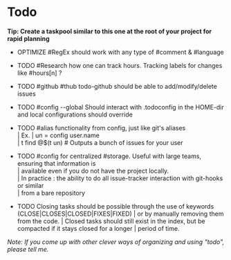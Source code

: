# Todo


__Tip: Create a taskpool similar to this one at the root of your project for rapid planning__


*	OPTIMIZE #RegEx should work with any type of #comment & #language  

*	TODO #Research how one can track hours. Tracking labels for changes like #hours[n] ?  

*	TODO #github #thub todo-github should be able to add/modify/delete issues  

*	TODO #config --global Should interact with .todoconfig in the HOME-dir and local configurations should override  

*	TODO #alias functionality from config, just like git's aliases  
	| Ex. 
	|	un = config user.name  
	|	t find @$(t un) 		# Outputs a bunch of issues for your user  

*	TODO #config for centralized #storage. Useful with large teams, ensuring that information is  
  	| available even if you do not have the project locally.  
 	| In practice : the ability to do all issue-tracker interaction with git-hooks or similar  
 	| from a bare repository  

*	TODO Closing tasks should be possible through the use of keywords (CLOSE|CLOSES|CLOSED|FIXES|FIXED)
	| or by manually removing them from the code.
	| Closed tasks should still exist in the index, but be compacted if it stays closed for a longer
	| period of time.


_Note: If you come up with other clever ways of organizing and using "todo", please tell me._